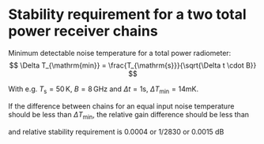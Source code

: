 # Stability requirement for a two total power receiver chains

Minimum detectable noise temperature for a total power radiometer:
$$
\Delta T_{\mathrm{min}} = \frac{T_{\mathrm{s}}}{\sqrt{\Delta t \cdot B}}
$$

With e.g. $T_{\mathrm{s}} = 50 \, \mathrm{K}$, $B = 8 \, \mathrm{GHz}$ and $\Delta t = 1 \mathrm{s}$, $\Delta T_{\mathrm{min}} = 14 \mathrm{mK}$.

If the difference between chains for an equal input noise temperature should be less than $\Delta T_{\mathrm{min}}$, the relative gain difference should be less than


 and relative stability requirement is $0.0004$ or $1/2830$ or 0.0015 dB


